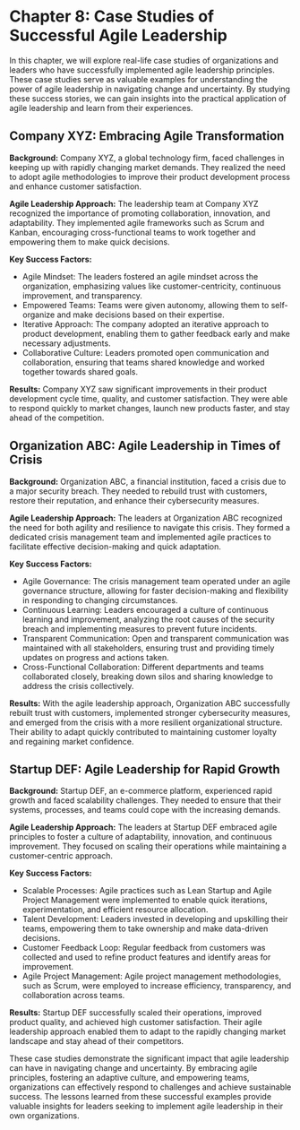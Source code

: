 # Chapter 8: Case Studies of Successful Agile Leadership

In this chapter, we will explore real-life case studies of organizations and leaders who have successfully implemented agile leadership principles. These case studies serve as valuable examples for understanding the power of agile leadership in navigating change and uncertainty. By studying these success stories, we can gain insights into the practical application of agile leadership and learn from their experiences.

## Company XYZ: Embracing Agile Transformation

**Background:** Company XYZ, a global technology firm, faced challenges in keeping up with rapidly changing market demands. They realized the need to adopt agile methodologies to improve their product development process and enhance customer satisfaction.

**Agile Leadership Approach:** The leadership team at Company XYZ recognized the importance of promoting collaboration, innovation, and adaptability. They implemented agile frameworks such as Scrum and Kanban, encouraging cross-functional teams to work together and empowering them to make quick decisions.

**Key Success Factors:**

- Agile Mindset: The leaders fostered an agile mindset across the organization, emphasizing values like customer-centricity, continuous improvement, and transparency.
- Empowered Teams: Teams were given autonomy, allowing them to self-organize and make decisions based on their expertise.
- Iterative Approach: The company adopted an iterative approach to product development, enabling them to gather feedback early and make necessary adjustments.
- Collaborative Culture: Leaders promoted open communication and collaboration, ensuring that teams shared knowledge and worked together towards shared goals.

**Results:** Company XYZ saw significant improvements in their product development cycle time, quality, and customer satisfaction. They were able to respond quickly to market changes, launch new products faster, and stay ahead of the competition.

## Organization ABC: Agile Leadership in Times of Crisis

**Background:** Organization ABC, a financial institution, faced a crisis due to a major security breach. They needed to rebuild trust with customers, restore their reputation, and enhance their cybersecurity measures.

**Agile Leadership Approach:** The leaders at Organization ABC recognized the need for both agility and resilience to navigate this crisis. They formed a dedicated crisis management team and implemented agile practices to facilitate effective decision-making and quick adaptation.

**Key Success Factors:**

- Agile Governance: The crisis management team operated under an agile governance structure, allowing for faster decision-making and flexibility in responding to changing circumstances.
- Continuous Learning: Leaders encouraged a culture of continuous learning and improvement, analyzing the root causes of the security breach and implementing measures to prevent future incidents.
- Transparent Communication: Open and transparent communication was maintained with all stakeholders, ensuring trust and providing timely updates on progress and actions taken.
- Cross-Functional Collaboration: Different departments and teams collaborated closely, breaking down silos and sharing knowledge to address the crisis collectively.

**Results:** With the agile leadership approach, Organization ABC successfully rebuilt trust with customers, implemented stronger cybersecurity measures, and emerged from the crisis with a more resilient organizational structure. Their ability to adapt quickly contributed to maintaining customer loyalty and regaining market confidence.

## Startup DEF: Agile Leadership for Rapid Growth

**Background:** Startup DEF, an e-commerce platform, experienced rapid growth and faced scalability challenges. They needed to ensure that their systems, processes, and teams could cope with the increasing demands.

**Agile Leadership Approach:** The leaders at Startup DEF embraced agile principles to foster a culture of adaptability, innovation, and continuous improvement. They focused on scaling their operations while maintaining a customer-centric approach.

**Key Success Factors:**

- Scalable Processes: Agile practices such as Lean Startup and Agile Project Management were implemented to enable quick iterations, experimentation, and efficient resource allocation.
- Talent Development: Leaders invested in developing and upskilling their teams, empowering them to take ownership and make data-driven decisions.
- Customer Feedback Loop: Regular feedback from customers was collected and used to refine product features and identify areas for improvement.
- Agile Project Management: Agile project management methodologies, such as Scrum, were employed to increase efficiency, transparency, and collaboration across teams.

**Results:** Startup DEF successfully scaled their operations, improved product quality, and achieved high customer satisfaction. Their agile leadership approach enabled them to adapt to the rapidly changing market landscape and stay ahead of their competitors.

These case studies demonstrate the significant impact that agile leadership can have in navigating change and uncertainty. By embracing agile principles, fostering an adaptive culture, and empowering teams, organizations can effectively respond to challenges and achieve sustainable success. The lessons learned from these successful examples provide valuable insights for leaders seeking to implement agile leadership in their own organizations.
